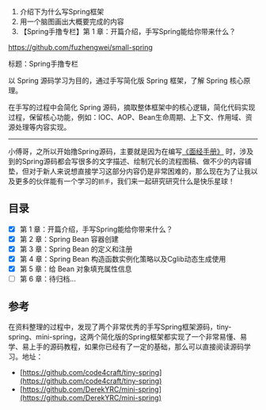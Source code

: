 1. 介绍下为什么写Spring框架
2. 用一个脑图画出大概要完成的内容
3. 【Spring手撸专栏】第 1 章：开篇介绍，手写Spring能给你带来什么？

https://github.com/fuzhengwei/small-spring

标题：Spring手撸专栏

以 Spring 源码学习为目的，通过手写简化版 Spring 框架，了解 Spring 核心原理。

在手写的过程中会简化 Spring 源码，摘取整体框架中的核心逻辑，简化代码实现过程，保留核心功能，例如：IOC、AOP、Bean生命周期、上下文、作用域、资源处理等内容实现。

---

小傅哥，之所以开始撸Spring源码，主要就是因为在编写[《面经手册》](https://bugstack.cn/itstack/interview.html)
时，涉及到的Spring源码都会写很多的文字描述、绘制冗长的流程图稿、做不少的内容铺垫，但对于新人来说想直接学习这部分内容仍是非常困难的，那么现在为了让我以及更多的伙伴能有一个学习的`抓手`，我们来一起研究研究什么是快乐星球！

## 目录

- [x] 第 1 章：开篇介绍，手写Spring能给你带来什么？
- [x] 第 2 章：Spring Bean 容器创建
- [x] 第 3 章：Spring Bean 的定义和注册
- [x] 第 4 章：Spring Bean 构造函数实例化策略以及Cglib动态生成使用
- [x] 第 5 章：给 Bean 对象填充属性信息
- [ ] 第 6 章：待归档...

## 参考

在资料整理的过程中，发现了两个非常优秀的手写Spring框架源码，tiny-spring、mini-spring，这两个简化版的Spring框架都实现了一个非常易懂、易学、易上手的源码教程，如果你已经有了一定的基础，那么可以直接阅读源码学习。地址：

- [https://github.com/code4craft/tiny-spring](https://github.com/code4craft/tiny-spring)
- [https://github.com/DerekYRC/mini-spring](https://github.com/DerekYRC/mini-spring)


